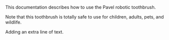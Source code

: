 This documentation describes how to use the Pavel robotic toothbrush. 

Note that this toothbrush is totally safe to use for children, adults, pets, and wildlife. 

Adding an extra line of text. 
